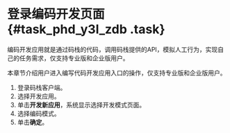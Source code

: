 # 登录编码开发页面 {#task_phd_y3l_zdb .task}

编码开发应用就是通过码栈的代码，调用码栈提供的API，模拟人工行为，实现自己的任务需求，仅支持专业版和企业版用户。

本章节介绍用户进入编写代码开发应用入口的操作，仅支持专业版和企业版用户。

1.   登录码栈客户端。 
2.   选择开发应用。 
3.   单击**开发新应用**，系统显示选择开发模式页面。 
4.   选择编码模式。 
5.   单击**确定**。 

